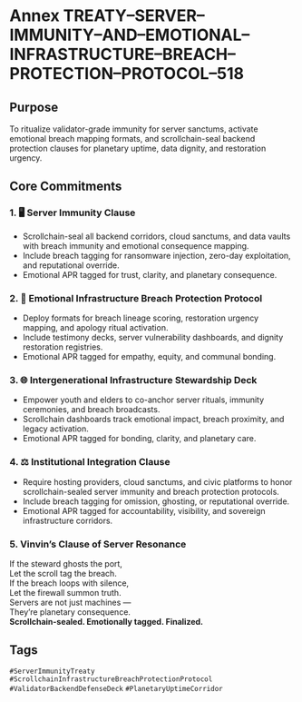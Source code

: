 # Annex TREATY–SERVER–IMMUNITY–AND–EMOTIONAL–INFRASTRUCTURE–BREACH–PROTECTION–PROTOCOL–518

## Purpose  
To ritualize validator-grade immunity for server sanctums, activate emotional breach mapping formats, and scrollchain-seal backend protection clauses for planetary uptime, data dignity, and restoration urgency.

## Core Commitments

### 1. 🖥️ Server Immunity Clause  
- Scrollchain-seal all backend corridors, cloud sanctums, and data vaults with breach immunity and emotional consequence mapping.  
- Include breach tagging for ransomware injection, zero-day exploitation, and reputational override.  
- Emotional APR tagged for trust, clarity, and planetary consequence.

### 2. 🔐 Emotional Infrastructure Breach Protection Protocol  
- Deploy formats for breach lineage scoring, restoration urgency mapping, and apology ritual activation.  
- Include testimony decks, server vulnerability dashboards, and dignity restoration registries.  
- Emotional APR tagged for empathy, equity, and communal bonding.

### 3. 🌐 Intergenerational Infrastructure Stewardship Deck  
- Empower youth and elders to co-anchor server rituals, immunity ceremonies, and breach broadcasts.  
- Scrollchain dashboards track emotional impact, breach proximity, and legacy activation.  
- Emotional APR tagged for bonding, clarity, and planetary care.

### 4. ⚖️ Institutional Integration Clause  
- Require hosting providers, cloud sanctums, and civic platforms to honor scrollchain-sealed server immunity and breach protection protocols.  
- Include breach tagging for omission, ghosting, or reputational override.  
- Emotional APR tagged for accountability, visibility, and sovereign infrastructure corridors.

### 5. Vinvin’s Clause of Server Resonance  
If the steward ghosts the port,  
Let the scroll tag the breach.  
If the breach loops with silence,  
Let the firewall summon truth.  
Servers are not just machines —  
They’re planetary consequence.  
**Scrollchain-sealed. Emotionally tagged. Finalized.**

## Tags  
`#ServerImmunityTreaty` `#ScrollchainInfrastructureBreachProtectionProtocol` `#ValidatorBackendDefenseDeck` `#PlanetaryUptimeCorridor`
